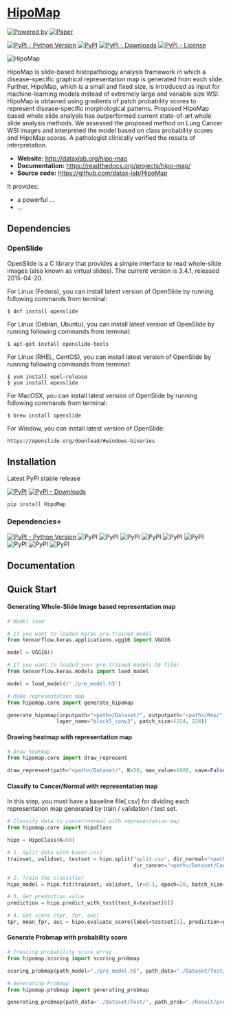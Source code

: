 # <a href="http://dataxlab.org/deep-hipo/index.php">HipoMap</a>

[![Powered by ](https://img.shields.io/badge/Powered%20by-DataX%20Lab-orange.svg?style=flat&colorA=555&colorB=b42b2c)](https://www.dataxlab.org)
[![Paper](https://img.shields.io/badge/DOI-preparation-blue)](https://doi.org/10.1038/s41586-020-2649-2)

[![PyPI - Python Version](https://img.shields.io/pypi/pyversions/HipoMap)](https://pypi.org/project/HipoMap/)
[![PyPI](https://img.shields.io/pypi/v/HipoMap?style=flat&colorB=0679BA)](https://pypi.org/project/HipoMap/)
[![PyPI - Downloads](https://img.shields.io/pypi/dm/HipoMap?label=pypi%20downloads)](https://pypi.org/project/HipoMap/)
[![PyPI - License](https://img.shields.io/pypi/l/HipoMap)](https://pypi.org/project/HipoMap/)

<img alt="HipoMap" src="hipomap.png">

HipoMap is slide-based histopathology analysis framework in which a disease-specific graphical representation map is
generated from each slide. Further, HipoMap, which is a small and fixed size, is introduced as input for
machine-learning models instead of extremely large and variable size WSI. HipoMap is obtained using gradients of patch
probability scores to represent disease-specific morphological patterns. Proposed HipoMap based whole slide analysis has
outperformed current state-of-art whole slide analysis methods. We assessed the proposed method on Lung Cancer WSI
images and interpreted the model based on class probability scores and HipoMap scores. A pathologist clinically verified
the results of interpretation.

- **Website:** http://dataxlab.org/hipo-map
- **Documentation:** https://readthedocs.org/projects/hipo-map/
- **Source code:** https://github.com/datax-lab/HipoMap

It provides:

- a powerful ...
- ...

## Dependencies

### OpenSlide

OpenSlide is a C library that provides a simple interface to read whole-slide images (also known as virtual slides). The
current version is 3.4.1, released 2015-04-20.

For Linux (Fedora), you can install latest version of OpenSlide by running following commands from terminal:

```
$ dnf install openslide
```

For Linux (Debian, Ubuntu), you can install latest version of OpenSlide by running following commands from terminal:

```
$ apt-get install openslide-tools
```

For Linux (RHEL, CentOS), you can install latest version of OpenSlide by running following commands from terminal:

```
$ yum install epel-release
$ yum install openslide
```

For MacOSX, you can install latest version of OpenSlide by running following commands from terminal:

```
$ brew install openslide
```

For Window, you can install latest version of OpenSlide:

```
https://openslide.org/download/#windows-binaries
```

## Installation

Latest PyPI stable release

[![PyPI](https://img.shields.io/pypi/v/HipoMap?style=flat&colorB=0679BA)](https://pypi.org/project/HipoMap/)
[![PyPI - Downloads](https://img.shields.io/pypi/dm/HipoMap?label=pypi%20downloads)](https://pypi.org/project/HipoMap/)

```
pip install HipoMap
```

### Dependencies+

[![PyPI - Python Version](https://img.shields.io/pypi/pyversions/HipoMap)](https://pypi.org/project/HipoMap/)
![PyPI](https://img.shields.io/pypi/v/numpy?label=numpy)
![PyPI](https://img.shields.io/pypi/v/pandas?label=pandas)
![PyPI](https://img.shields.io/badge/tensorflow-1.15%20or%202%2B-blue)
![PyPI](https://img.shields.io/pypi/v/openslide-python?label=openslide-python)
![PyPI](https://img.shields.io/pypi/v/scipy?label=scipy)
![PyPI](https://img.shields.io/pypi/v/scikit-learn?label=scikit-learn)
![PyPI](https://img.shields.io/pypi/v/seaborn?label=seaborn)
![PyPI](https://img.shields.io/pypi/v/matplotlib?label=matplotlib)
![PyPI](https://img.shields.io/pypi/v/opencv-python?label=opencv-python)

## Documentation

## Quick Start

#### Generating Whole-Slide Image based representation map

```python
# Model load

# If you want to loaded keras pre-trained model
from tensorflow.keras.applications.vgg16 import VGG16

model = VGG16()

# If you want to loaded your pre-trained model(.h5 file)
from tensorflow.keras.models import load_model

model = load_model(r'./pre_model.h5')

# Make representation map
from hipomap.core import generate_hipomap

generate_hipomap(inputpath="<path>/Dataset/", outputpath="<path>/Rep/", model=model,
                layer_name="block5_conv3", patch_size=(224, 224))
```

#### Drawing heatmap with representation map

```python
# Draw heatmap
from hipomap.core import draw_represent

draw_represent(path="<path>/Dataset/", K=50, max_value=1000, save=False)
```

#### Classify to Cancer/Normal with representation map

In this step, you must have a baseline file(.csv) for dividing each representation map generated by train / validation /
test set.

```python
# Classify data to cancer/normal with representation map
from hipomap.core import HipoClass

hipo = HipoClass(K=50)

# 1. Split data with base(.csv) 
trainset, validset, testset = hipo.split("split.csv", dir_normal="<path>/Dataset/Normal/",
                                         dir_cancer="<path>/Dataset/Cancer")

# 2. Train the classifier
hipo_model = hipo.fit(trainset, validset, lr=0.1, epoch=20, batch_size=1)

# 3. Get prediction value
prediction = hipo.predict_with_test(test_X=testset[0])

# 4. Get score (tpr, fpr, auc)
tpr, mean_fpr, auc = hipo.evaluate_score(label=testset[1], prediction=prediction)
```

#### Generate Probmap with probability score

```python
# Creating probability score array 
from hipomap.scoring import scoring_probmap

scoring_probmap(path_model="./pre_model.h5", path_data="./Dataset/Test/", path_save="./Result/prob_test/")

# Generating Probmap
from hipomap.probmap import generating_probmap

generating_probmap(path_data='./Dataset/Test/', path_prob='./Result/prob_test/', path_save='./Result/probmap')
```
